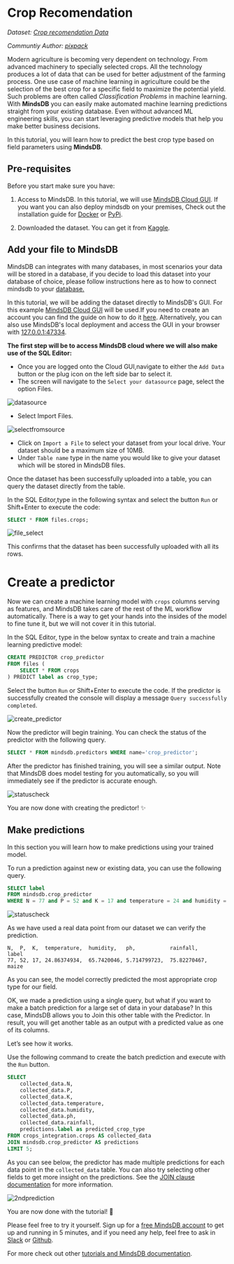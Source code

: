 # Crop Recomendation

*Dataset: [Crop recomendation Data](https://www.kaggle.com/atharvaingle/crop-recommendation-dataset)*

*Communtiy Author: [pixpack](https://github.com/pixpack)*

Modern agriculture is becoming very dependent on technology. From advanced machinery to specially selected crops. All the technology produces a lot of data that can be used for better adjustment of the farming process. One use case of machine learning in agriculture could be the selection of the best crop for a specific field to maximize the potential yield. Such problems are often called *Classification Problems* in machine learning. With **MindsDB** you can easily make automated machine learning predictions straight from your existing database. Even without advanced ML engineering skills, you can start leveraging predictive models that help you make better business decisions.

In this tutorial, you will learn how to predict the best crop type based on field parameters using **MindsDB**.

## Pre-requisites

Before you start make sure you have:

1. Access to MindsDB. In this tutorial, we will use [MindsDB Cloud GUI](https://docs.mindsdb.com/deployment/cloud/). If you want you can also deploy mindsdb on your premises, Check out the installation guide for [Docker](https://docs.mindsdb.com/setup/self-hosted/docker/) or [PyPi](https://docs.mindsdb.com/setup/self-hosted/pip/windows/). 

2. Downloaded the dataset. You can get it from [Kaggle](https://www.kaggle.com/atharvaingle/crop-recommendation-dataset).

## Add your file to MindsDB

MindsDB can integrates with many databases, in most scenarios your data will be stored in a database, if you decide to load this dataset into your database of choice, please follow instructions here as to how to connect mindsdb to your [database.](https://docs.mindsdb.com/sql/create/databases/)

In this tutorial, we will be adding the dataset directly to MindsDB's GUI. For this example [MindsDB Cloud GUI](cloud.mindsdb.com) will be used.If you need to create an account you can find the guide on how to do it [here](https://docs.mindsdb.com/setup/cloud/).
Alternatively, you can also use MindsDB's local deployment and access the GUI in your browser with [127.0.0.1:47334](https://127.0.0.1:47334).

**The first step will be to access MindsDB cloud where we will also make use of the SQL Editor:**

 - Once you are logged onto the Cloud GUI,navigate to either the `Add Data` button or the plug icon on the left side bar to select it.
 - The screen will navigate to the `Select your datasource` page, select the option Files.
 
 ![datasource](/assets/tutorials/crops/database.png)
 
 - Select Import Files.
 
 ![selectfromsource](/assets/tutorials/crops/select_datasource.png)
 
 - Click on `Import a File` to select your dataset from your local drive. Your dataset should be a maximum size of 10MB.
 - Under `Table name` type in the name you would like to give your dataset which will be stored in MindsDB files.
 
 Once the dataset has been successfully uploaded into a table, you can query the dataset directly from the table.
 
 In the SQL Editor,type in the following syntax and select the button `Run` or Shift+Enter to execute the code:
 
 ```sql
 SELECT * FROM files.crops;
 ```
![file_select](/assets/tutorials/crops/selectfromfiles.png)

This confirms that the dataset has been successfully uploaded with all its rows.

# Create a predictor

Now we can create a machine learning model with `crops` columns serving as features, and MindsDB takes care of the rest of the ML workflow automatically. There is a way to get your hands into the insides of the model to fine tune it, but we will not cover it in this tutorial.


In the SQL Editor, type in the below syntax to create and train a machine learning predictive model:

```sql
CREATE PREDICTOR crop_predictor
FROM files (
    SELECT * FROM crops
) PREDICT label as crop_type;
```

Select the button `Run` or Shift+Enter to execute the code. If the predictor is successfully created the console will display a message `Query successfully completed`.

![create_predictor](/assets/tutorials/crops/createcropspredictor.png)

Now the predictor will begin training. You can check the status of the predictor with the following query.

```sql
SELECT * FROM mindsdb.predictors WHERE name='crop_predictor';
```

After the predictor has finished training, you will see a similar output. Note that MindsDB does model testing for you automatically, so you will immediately see if the predictor is accurate enough.

![statuscheck](/assets/tutorials/crops/statuscheck.png)

You are now done with creating the predictor! ✨

## Make predictions

In this section you will learn how to make predictions using your trained model.

To run a prediction against new or existing data, you can use the following query.

```sql
SELECT label
FROM mindsdb.crop_predictor
WHERE N = 77 and P = 52 and K = 17 and temperature = 24 and humidity = 20.74 and ph = 5.71 and  rainfall = 75.82;
```

![statuscheck](/assets/tutorials/crops/cropprediction.png)

As we have used a real data point from our dataset we can verify the prediction.
```text
N,  P,  K,  temperature,  humidity,   ph,           rainfall,     label
77, 52, 17, 24.86374934,  65.7420046, 5.714799723,  75.82270467,  maize
```
 
As you can see, the model correctly predicted the most appropriate crop type for our field.

OK, we made a prediction using a single query, but what if you want to make a batch prediction for a large set of data in your database? In this case, MindsDB allows you to Join this other table with the Predictor. In result, you will get another table as an output with a predicted value as one of its columns.

Let’s see how it works.

Use the following command to create the batch prediction and execute with the `Run` button.

```sql
SELECT
    collected_data.N,
    collected_data.P,
    collected_data.K,
    collected_data.temperature,
    collected_data.humidity,
    collected_data.ph,
    collected_data.rainfall,
    predictions.label as predicted_crop_type
FROM crops_integration.crops AS collected_data
JOIN mindsdb.crop_predictor AS predictions
LIMIT 5;
```

As you can see below, the predictor has made multiple predictions for each data point in the `collected_data` table. You can also try selecting other fields to get more insight on the predictions. See the [JOIN clause documentation](https://docs.mindsdb.com/sql/api/join/) for more information.

![2ndprediction](/assets/tutorials/crops/2ndprediction.png)

You are now done with the tutorial! 🎉

Please feel free to try it yourself. Sign up for a [free MindsDB account](https://cloud.mindsdb.com/signup?utm_medium=community&utm_source=ext.%20blogs&utm_campaign=blog-crop-detection) to get up and running in 5 minutes, and if you need any help, feel free to ask in [Slack](https://join.slack.com/t/mindsdbcommunity/shared_invite/zt-o8mrmx3l-5ai~5H66s6wlxFfBMVI6wQ) or [Github](https://github.com/mindsdb/mindsdb/discussions).

For more check out other [tutorials and MindsDB documentation](https://docs.mindsdb.com/).
